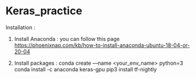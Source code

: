 # Keras_practice


Installation :

1. Install Anaconda : you can follow this page https://phoenixnap.com/kb/how-to-install-anaconda-ubuntu-18-04-or-20-04

2. Install packages : 
conda create ––name <your_env_name> python=3
conda install -c anaconda keras-gpu 
pip3 install tf-nightly
